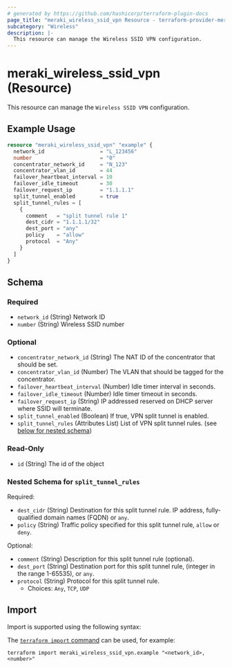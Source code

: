 ```yaml
---
# generated by https://github.com/hashicorp/terraform-plugin-docs
page_title: "meraki_wireless_ssid_vpn Resource - terraform-provider-meraki"
subcategory: "Wireless"
description: |-
  This resource can manage the Wireless SSID VPN configuration.
---
```


# meraki_wireless_ssid_vpn (Resource)

This resource can manage the `Wireless SSID VPN` configuration.

## Example Usage

```terraform
resource "meraki_wireless_ssid_vpn" "example" {
  network_id                  = "L_123456"
  number                      = "0"
  concentrator_network_id     = "N_123"
  concentrator_vlan_id        = 44
  failover_heartbeat_interval = 10
  failover_idle_timeout       = 30
  failover_request_ip         = "1.1.1.1"
  split_tunnel_enabled        = true
  split_tunnel_rules = [
    {
      comment   = "split tunnel rule 1"
      dest_cidr = "1.1.1.1/32"
      dest_port = "any"
      policy    = "allow"
      protocol  = "Any"
    }
  ]
}
```

<!-- schema generated by tfplugindocs -->
## Schema

### Required

- `network_id` (String) Network ID
- `number` (String) Wireless SSID number

### Optional

- `concentrator_network_id` (String) The NAT ID of the concentrator that should be set.
- `concentrator_vlan_id` (Number) The VLAN that should be tagged for the concentrator.
- `failover_heartbeat_interval` (Number) Idle timer interval in seconds.
- `failover_idle_timeout` (Number) Idle timer timeout in seconds.
- `failover_request_ip` (String) IP addressed reserved on DHCP server where SSID will terminate.
- `split_tunnel_enabled` (Boolean) If true, VPN split tunnel is enabled.
- `split_tunnel_rules` (Attributes List) List of VPN split tunnel rules. (see [below for nested schema](#nestedatt--split_tunnel_rules))

### Read-Only

- `id` (String) The id of the object

<a id="nestedatt--split_tunnel_rules"></a>
### Nested Schema for `split_tunnel_rules`

Required:

- `dest_cidr` (String) Destination for this split tunnel rule. IP address, fully-qualified domain names (FQDN) or `any`.
- `policy` (String) Traffic policy specified for this split tunnel rule, `allow` or `deny`.

Optional:

- `comment` (String) Description for this split tunnel rule (optional).
- `dest_port` (String) Destination port for this split tunnel rule, (integer in the range 1-65535), or `any`.
- `protocol` (String) Protocol for this split tunnel rule.
  - Choices: `Any`, `TCP`, `UDP`

## Import

Import is supported using the following syntax:

The [`terraform import` command](https://developer.hashicorp.com/terraform/cli/commands/import) can be used, for example:

```shell
terraform import meraki_wireless_ssid_vpn.example "<network_id>,<number>"
```
